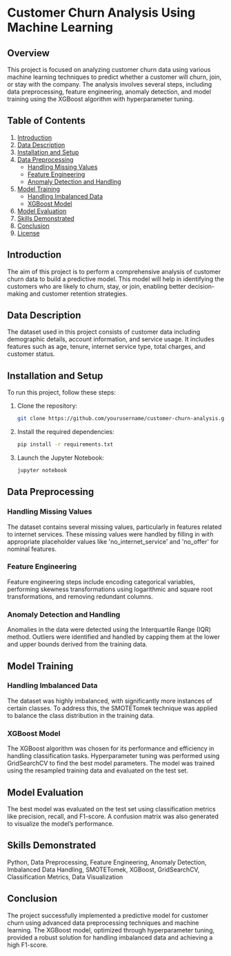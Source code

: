 # Customer Churn Analysis Using Machine Learning

## Overview

This project is focused on analyzing customer churn data using various machine learning techniques to predict whether a customer will churn, join, or stay with the company. The analysis involves several steps, including data preprocessing, feature engineering, anomaly detection, and model training using the XGBoost algorithm with hyperparameter tuning.

## Table of Contents

1. [Introduction](#introduction)
2. [Data Description](#data-description)
3. [Installation and Setup](#installation-and-setup)
4. [Data Preprocessing](#data-preprocessing)
    - [Handling Missing Values](#handling-missing-values)
    - [Feature Engineering](#feature-engineering)
    - [Anomaly Detection and Handling](#anomaly-detection-and-handling)
5. [Model Training](#model-training)
    - [Handling Imbalanced Data](#handling-imbalanced-data)
    - [XGBoost Model](#xgboost-model)
6. [Model Evaluation](#model-evaluation)
7. [Skills Demonstrated](#skills-demonstrated)
8. [Conclusion](#conclusion)
9. [License](#license)

## Introduction

The aim of this project is to perform a comprehensive analysis of customer churn data to build a predictive model. This model will help in identifying the customers who are likely to churn, stay, or join, enabling better decision-making and customer retention strategies.

## Data Description

The dataset used in this project consists of customer data including demographic details, account information, and service usage. It includes features such as age, tenure, internet service type, total charges, and customer status.

## Installation and Setup

To run this project, follow these steps:

1. Clone the repository:
    ```bash
    git clone https://github.com/yourusername/customer-churn-analysis.git
    ```
2. Install the required dependencies:
    ```bash
    pip install -r requirements.txt
    ```

3. Launch the Jupyter Notebook:
    ```bash
    jupyter notebook
    ```

## Data Preprocessing

### Handling Missing Values

The dataset contains several missing values, particularly in features related to internet services. These missing values were handled by filling in with appropriate placeholder values like 'no_internet_service' and 'no_offer' for nominal features.

### Feature Engineering

Feature engineering steps include encoding categorical variables, performing skewness transformations using logarithmic and square root transformations, and removing redundant columns. 

### Anomaly Detection and Handling

Anomalies in the data were detected using the Interquartile Range (IQR) method. Outliers were identified and handled by capping them at the lower and upper bounds derived from the training data.

## Model Training

### Handling Imbalanced Data

The dataset was highly imbalanced, with significantly more instances of certain classes. To address this, the SMOTETomek technique was applied to balance the class distribution in the training data.

### XGBoost Model

The XGBoost algorithm was chosen for its performance and efficiency in handling classification tasks. Hyperparameter tuning was performed using GridSearchCV to find the best model parameters. The model was trained using the resampled training data and evaluated on the test set.

## Model Evaluation

The best model was evaluated on the test set using classification metrics like precision, recall, and F1-score. A confusion matrix was also generated to visualize the model’s performance.

## Skills Demonstrated

Python, Data Preprocessing, Feature Engineering, Anomaly Detection, Imbalanced Data Handling, SMOTETomek, XGBoost, GridSearchCV, Classification Metrics, Data Visualization

## Conclusion

The project successfully implemented a predictive model for customer churn using advanced data preprocessing techniques and machine learning. The XGBoost model, optimized through hyperparameter tuning, provided a robust solution for handling imbalanced data and achieving a high F1-score.

